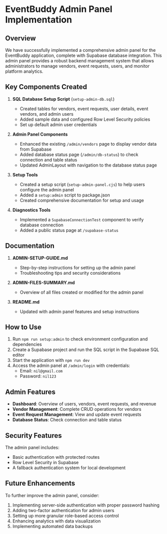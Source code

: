 # EventBuddy Admin Panel Implementation

## Overview

We have successfully implemented a comprehensive admin panel for the EventBuddy application, complete with Supabase database integration. This admin panel provides a robust backend management system that allows administrators to manage vendors, event requests, users, and monitor platform analytics.

## Key Components Created

1. **SQL Database Setup Script** (`setup-admin-db.sql`)
   - Created tables for vendors, event requests, user details, event vendors, and admin users
   - Added sample data and configured Row Level Security policies
   - Set up default admin user credentials

2. **Admin Panel Components**
   - Enhanced the existing `/admin/vendors` page to display vendor data from Supabase
   - Added database status page (`/admin/db-status`) to check connection and table status
   - Updated AdminLayout with navigation to the database status page

3. **Setup Tools**
   - Created a setup script (`setup-admin-panel.cjs`) to help users configure the admin panel
   - Added a `setup:admin` script to package.json
   - Created comprehensive documentation for setup and usage

4. **Diagnostics Tools**
   - Implemented a `SupabaseConnectionTest` component to verify database connection
   - Added a public status page at `/supabase-status`

## Documentation

1. **ADMIN-SETUP-GUIDE.md**
   - Step-by-step instructions for setting up the admin panel
   - Troubleshooting tips and security considerations

2. **ADMIN-FILES-SUMMARY.md**
   - Overview of all files created or modified for the admin panel

3. **README.md**
   - Updated with admin panel features and setup instructions

## How to Use

1. Run `npm run setup:admin` to check environment configuration and dependencies
2. Create a Supabase project and run the SQL script in the Supabase SQL editor
3. Start the application with `npm run dev`
4. Access the admin panel at `/admin/login` with credentials:
   - Email: `nil@gmail.com`
   - Password: `nil123`

## Admin Features

- **Dashboard**: Overview of users, vendors, event requests, and revenue
- **Vendor Management**: Complete CRUD operations for vendors
- **Event Request Management**: View and update event requests
- **Database Status**: Check connection and table status

## Security Features

The admin panel includes:
- Basic authentication with protected routes
- Row Level Security in Supabase
- A fallback authentication system for local development

## Future Enhancements

To further improve the admin panel, consider:
1. Implementing server-side authentication with proper password hashing
2. Adding two-factor authentication for admin users
3. Setting up more granular role-based access control
4. Enhancing analytics with data visualization
5. Implementing automated data backups
